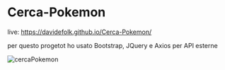 # Cerca-Pokemon 
live: https://davidefolk.github.io/Cerca-Pokemon/

per questo progetot ho usato Bootstrap, JQuery e Axios per API esterne 

![cercaPokemon](https://user-images.githubusercontent.com/107867374/200034157-cec84bac-51f8-4acd-9567-7d284bb38813.png)
